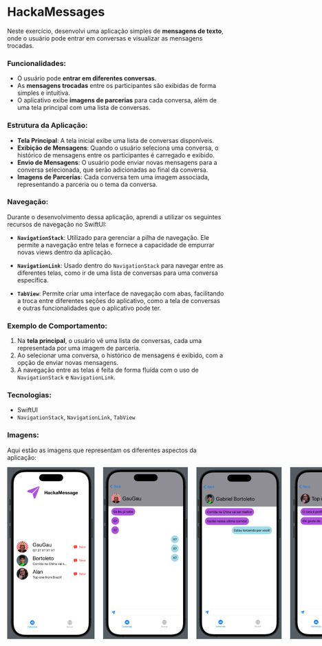 # HackaMessages

Neste exercício, desenvolvi uma aplicação simples de **mensagens de texto**, onde o usuário pode entrar em conversas e visualizar as mensagens trocadas.

### Funcionalidades:
- O usuário pode **entrar em diferentes conversas**.
- As **mensagens trocadas** entre os participantes são exibidas de forma simples e intuitiva.
- O aplicativo exibe **imagens de parcerias** para cada conversa, além de uma tela principal com uma lista de conversas.

### Estrutura da Aplicação:
- **Tela Principal**: A tela inicial exibe uma lista de conversas disponíveis.
- **Exibição de Mensagens**: Quando o usuário seleciona uma conversa, o histórico de mensagens entre os participantes é carregado e exibido.
- **Envio de Mensagens**: O usuário pode enviar novas mensagens para a conversa selecionada, que serão adicionadas ao final da conversa.
- **Imagens de Parcerias**: Cada conversa tem uma imagem associada, representando a parceria ou o tema da conversa.

### Navegação:
Durante o desenvolvimento dessa aplicação, aprendi a utilizar os seguintes recursos de navegação no SwiftUI:

- **`NavigationStack`**: Utilizado para gerenciar a pilha de navegação. Ele permite a navegação entre telas e fornece a capacidade de empurrar novas views dentro da aplicação.
  
- **`NavigationLink`**: Usado dentro do `NavigationStack` para navegar entre as diferentes telas, como ir de uma lista de conversas para uma conversa específica.

- **`TabView`**: Permite criar uma interface de navegação com abas, facilitando a troca entre diferentes seções do aplicativo, como a tela de conversas e outras funcionalidades que o aplicativo pode ter.

### Exemplo de Comportamento:
1. Na **tela principal**, o usuário vê uma lista de conversas, cada uma representada por uma imagem de parceria.
2. Ao selecionar uma conversa, o histórico de mensagens é exibido, com a opção de enviar novas mensagens.
3. A navegação entre as telas é feita de forma fluída com o uso de `NavigationStack` e `NavigationLink`.

### Tecnologias:
- SwiftUI
- `NavigationStack`, `NavigationLink`, `TabView`

### Imagens:
Aqui estão as imagens que representam os diferentes aspectos da aplicação:

<div style="display: flex; justify-content: space-between; gap: 20px;">

  <img src="/Images/TabView/Pagina1.jpg" height="400px" alt="Tela Principal">
  
  <img src="/Images/TabView/Conversa1.jpg" height="400px" alt="Conversa 1">
  
  <img src="/Images/TabView/Conversa2.jpg" height="400px" alt="Conversa 2">
  
  <img src="/Images/TabView/Conversa3.jpg" height="400px" alt="Conversa 3">
  
</div>



